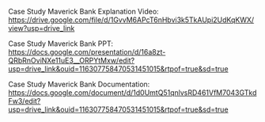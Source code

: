 Case Study Maverick Bank Explanation Video: https://drive.google.com/file/d/1GvvM6APcT6nHbvi3k5TkAUpi2UdKqKWX/view?usp=drive_link

Case Study Maverick Bank PPT: https://docs.google.com/presentation/d/16a8zt-QRbRnOviNXe11uE3__ORPYtMxw/edit?usp=drive_link&ouid=116307758470531451015&rtpof=true&sd=true

Case Study Maverick Bank Documentation: https://docs.google.com/document/d/1d0UmtQ51qnlvsRD461VfM7043GTkdFw3/edit?usp=drive_link&ouid=116307758470531451015&rtpof=true&sd=true
